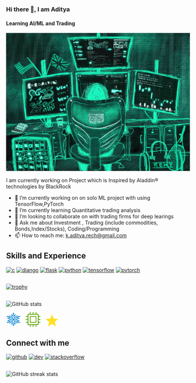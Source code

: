 ### Hi there 👋, I am Aditya
#### Learning AI/ML and  Trading
![Learning AI/ML and  Trading](https://github.com/Aditya-dom/Aditya-dom/blob/main/-999x-999.gif)

I am currently working on Project which is Inspired by Aladdin® technologies by BlackRock


- 🔭 I’m currently working on on solo ML project with using TensorFlow,PyTorch 
- 🌱 I’m currently learning Quantitative trading analysis 
- 👯 I’m looking to collaborate on with trading firms for deep learings 
- 💬 Ask me about Investment , Trading (include commodities, Bonds,Index/Stocks), Coding/Programming 
- 📫 How to reach me: k.aditya.rech@gmail.com
   
## Skills and Experience
[<img src='https://cdn.jsdelivr.net/npm/simple-icons@3.0.1/icons/c.svg' alt='c' height='40'>](https://en.wikipedia.org/wiki/C_(programming_language))  [<img src='https://cdn.jsdelivr.net/npm/simple-icons@3.0.1/icons/django.svg' alt='django' height='40'>](https://www.djangoproject.com/)  [<img src='https://cdn.jsdelivr.net/npm/simple-icons@3.0.1/icons/flask.svg' alt='flask' height='40'>](https://flask.palletsprojects.com/en/2.3.x/)  [<img src='https://cdn.jsdelivr.net/npm/simple-icons@3.0.1/icons/python.svg' alt='python' height='40'>](https://www.python.org/)  [<img src='https://cdn.jsdelivr.net/npm/simple-icons@3.0.1/icons/tensorflow.svg' alt='tensorflow' height='40'>](https://www.tensorflow.org/)  [<img src='https://cdn.jsdelivr.net/npm/simple-icons@3.0.1/icons/pytorch.svg' alt='pytorch' height='40'>](https://pytorch.org/)

##



[![trophy](https://github-profile-trophy.vercel.app/?username=Aditya-dom)](https://github.com/ryo-ma/github-profile-trophy)

##

![GitHub stats](https://github-readme-stats.vercel.app/api?username=Aditya-dom&show_icons=true)

<a href='https://archiveprogram.github.com/'><img src='https://raw.githubusercontent.com/acervenky/animated-github-badges/master/assets/acbadge.gif' width='40' height='40'></a> <a href='https://docs.github.com/en/developers'><img src='https://raw.githubusercontent.com/acervenky/animated-github-badges/master/assets/devbadge.gif' width='40' height='40'></a> <a href='https://stars.github.com/'><img src='https://raw.githubusercontent.com/acervenky/animated-github-badges/master/assets/starbadge.gif' width='35' height='35'></a>



## Connect with me 

[<img src='https://cdn.jsdelivr.net/npm/simple-icons@3.0.1/icons/github.svg' alt='github' height='40'>](https://github.com/https://github.com/Aditya-dom)  [<img src='https://cdn.jsdelivr.net/npm/simple-icons@3.0.1/icons/hashnode.svg' alt='dev' height='40'>](https://hashnode.com/@adityadom)  [<img src='https://cdn.jsdelivr.net/npm/simple-icons@3.0.1/icons/stackoverflow.svg' alt='stackoverflow' height='40'>](https://stackoverflow.com/users/https://stackoverflow.com/users/22476315/aditya-dom)  

##
![GitHub streak stats](https://streak-stats.demolab.com/?user=Aditya-dom)  



